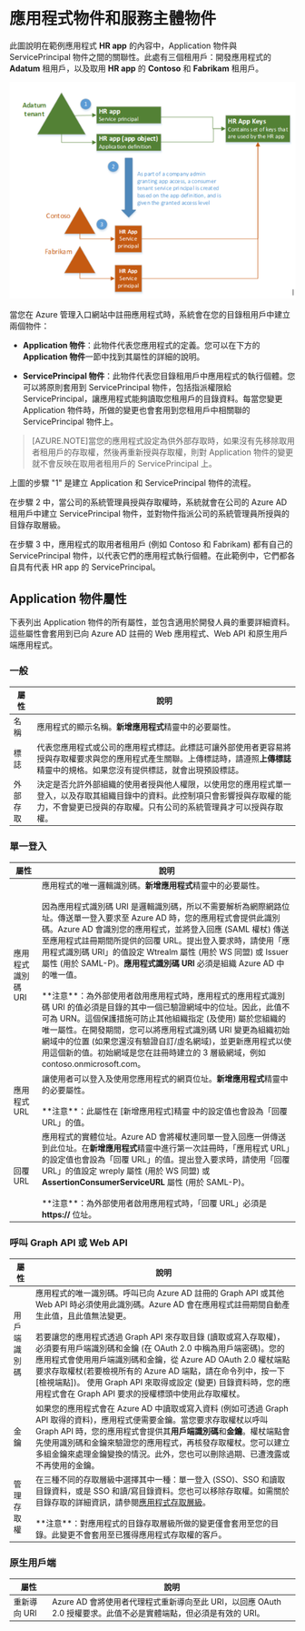 <properties
   pageTitle="應用程式物件和服務主體物件"
   description="Azure Active Directory 中 Application 物件與 ServicePrincipal 物件間的關聯性討論"
   documentationCenter="dev-center-name"
   authors="msmbaldwin"
   manager="mbaldwin"
   services="active-directory"
   editor=""/>

<tags
   ms.service="active-directory"
   ms.devlang="na"
   ms.topic="article"
   ms.tgt_pltfrm="na"
   ms.workload="identity"
   ms.date="06/08/2015"
   ms.author="mbaldwin"/>


# 應用程式物件和服務主體物件

此圖說明在範例應用程式 **HR app** 的內容中，Application 物件與 ServicePrincipal 物件之間的關聯性。此處有三個租用戶：開發應用程式的 **Adatum** 租用戶，以及取用 **HR app** 的 **Contoso** 和 **Fabrikam** 租用戶。

![Application 物件和 ServicePrincipal 物件之間的關聯性](./media/active-directory-application-objects/application-objects-relationship.png)


當您在 Azure 管理入口網站中註冊應用程式時，系統會在您的目錄租用戶中建立兩個物件：

- **Application 物件**：此物件代表您應用程式的定義。您可以在下方的 **Application 物件**一節中找到其屬性的詳細的說明。

- **ServicePrincipal 物件**：此物件代表您目錄租用戶中應用程式的執行個體。您可以將原則套用到 ServicePrincipal 物件，包括指派權限給 ServicePrincipal，讓應用程式能夠讀取您租用戶的目錄資料。每當您變更 Application 物件時，所做的變更也會套用到您租用戶中相關聯的 ServicePrincipal 物件上。


> [AZURE.NOTE]當您的應用程式設定為供外部存取時，如果沒有先移除取用者租用戶的存取權，然後再重新授與存取權，則對 Application 物件的變更就不會反映在取用者租用戶的 ServicePrincipal 上。
 


上圖的步驟 "1" 是建立 Application 和 ServicePrincipal 物件的流程。

在步驟 2 中，當公司的系統管理員授與存取權時，系統就會在公司的 Azure AD 租用戶中建立 ServicePrincipal 物件，並對物件指派公司的系統管理員所授與的目錄存取層級。

在步驟 3 中，應用程式的取用者租用戶 (例如 Contoso 和 Fabrikam) 都有自己的 ServicePrincipal 物件，以代表它們的應用程式執行個體。在此範例中，它們都各自具有代表 HR app 的 ServicePrincipal。
 




## Application 物件屬性

下表列出 Application 物件的所有屬性，並包含適用於開發人員的重要詳細資料。這些屬性會套用到已向 Azure AD 註冊的 Web 應用程式、Web API 和原生用戶端應用程式。

 
### 一般

屬性 | 說明
| ------------- | ----------- 
| 名稱 | 應用程式的顯示名稱。**新增應用程式**精靈中的必要屬性。
| 標誌 | 代表您應用程式或公司的應用程式標誌。此標誌可讓外部使用者更容易將授與存取權要求與您的應用程式產生關聯。上傳標誌時，請遵照**上傳標誌**精靈中的規格。如果您沒有提供標誌，就會出現預設標誌。
| 外部存取 | 決定是否允許外部組織的使用者授與他人權限，以使用您的應用程式單一登入，以及存取其組織目錄中的資料。此控制項只會影響授與存取權的能力，不會變更已授與的存取權。只有公司的系統管理員才可以授與存取權。
 

### 單一登入
 
屬性 | 說明
| ------------- | ----------- 
| 應用程式識別碼 URI | 應用程式的唯一邏輯識別碼。**新增應用程式**精靈中的必要屬性。<br><br>因為應用程式識別碼 URI 是邏輯識別碼，所以不需要解析為網際網路位址。傳送單一登入要求至 Azure AD 時，您的應用程式會提供此識別碼。Azure AD 會識別您的應用程式，並將登入回應 (SAML 權杖) 傳送至應用程式註冊期間所提供的回覆 URL。提出登入要求時，請使用「應用程式識別碼 URI」的值設定 Wtrealm 屬性 (用於 WS 同盟) 或 Issuer 屬性 (用於 SAML-P)。**應用程式識別碼 URI** 必須是組織 Azure AD 中的唯一值。<br><br>\*\*注意\*\*：為外部使用者啟用應用程式時，應用程式的應用程式識別碼 URI 的值必須是目錄的其中一個已驗證網域中的位址。因此，此值不可為 URN。這個保護措施可防止其他組織指定 (及使用) 屬於您組織的唯一屬性。在開發期間，您可以將應用程式識別碼 URI 變更為組織初始網域中的位置 (如果您還沒有驗證自訂/虛名網域)，並更新應用程式以使用這個新的值。初始網域是您在註冊時建立的 3 層級網域，例如 contoso.onmicrosoft.com。
| 應用程式 URL | 讓使用者可以登入及使用您應用程式的網頁位址。**新增應用程式**精靈中的必要屬性。<br><BR>\*\*注意\*\*：此屬性在 [新增應用程式]精靈 中的設定值也會設為「回覆 URL」的值。
| 回覆 URL | 應用程式的實體位址。Azure AD 會將權杖連同單一登入回應一併傳送到此位址。在**新增應用程式**精靈中進行第一次註冊時，「應用程式 URL」的設定值也會設為「回覆 URL」的值。提出登入要求時，請使用「回覆 URL」的值設定 wreply 屬性 (用於 WS 同盟) 或 **AssertionConsumerServiceURL** 屬性 (用於 SAML-P)。<br><BR>\*\*注意\*\*：為外部使用者啟用應用程式時，「回覆 URL」必須是 **https://** 位址。| 同盟中繼資料 URL | (選擇性)。代表應用程式之同盟中繼資料文件的實體 URL。必須有此屬性才能支援 SAML-P 登出。Azure AD 會下載位於此端點的中繼資料文件，並使用它來探索憑證的公用部分 (您將其用來驗證登出要求和應用程式登出 URL 上的簽章)。當您第一次新增應用程式時，無法設定此屬性。這只能在之後進行設定。<br><BR>**\*\*注意\*\*：如果您需要支援 SAML-P 登出，但您的應用程式沒有同盟中繼資料端點，請連絡客戶服務以獲得其他選項。
 

### 呼叫 Graph API 或 Web API
 
屬性 | 說明
| ------------- | ----------- 
| 用戶端識別碼 | 應用程式的唯一識別碼。呼叫已向 Azure AD 註冊的 Graph API 或其他 Web API 時必須使用此識別碼。Azure AD 會在應用程式註冊期間自動產生此值，且此值無法變更。<BR><BR>若要讓您的應用程式透過 Graph API 來存取目錄 (讀取或寫入存取權)，必須要有用戶端識別碼和金鑰 (在 OAuth 2.0 中稱為用戶端密碼)。您的應用程式會使用用戶端識別碼和金鑰，從 Azure AD OAuth 2.0 權杖端點要求存取權杖(若要檢視所有的 Azure AD 端點，請在命令列中，按一下 [檢視端點])。 使用 Graph API 來取得或設定 (變更) 目錄資料時，您的應用程式會在 Graph API 要求的授權標頭中使用此存取權杖。
| 金鑰 | 如果您的應用程式會在 Azure AD 中讀取或寫入資料 (例如可透過 Graph API 取得的資料)，應用程式便需要金鑰。當您要求存取權杖以呼叫 Graph API 時，您的應用程式會提供其**用戶端識別碼**和**金鑰**。權杖端點會先使用識別碼和金鑰來驗證您的應用程式，再核發存取權杖。您可以建立多組金鑰來處理金鑰變換的情況。此外，您也可以刪除過期、已遭洩露或不再使用的金鑰。
| 管理存取權 | 在三種不同的存取層級中選擇其中一種：單一登入 (SSO)、SSO 和讀取目錄資料，或是 SSO 和讀/寫目錄資料。您也可以移除存取權。如需關於目錄存取的詳細資訊，請參閱[應用程式存取層級](https://msdn.microsoft.com/library/azure/b08d91fa-6a64-4deb-92f4-f5857add9ed8#BKMK_AccessLevels)。<br><BR>\*\*注意\*\*：對應用程式的目錄存取層級所做的變更僅會套用至您的目錄。此變更不會套用至已獲得應用程式存取權的客戶。
 
 
### 原生用戶端
 
屬性 | 說明
| ------------- | ----------- 
| 重新導向 URI | Azure AD 會將使用者代理程式重新導向至此 URI，以回應 OAuth 2.0 授權要求。此值不必是實體端點，但必須是有效的 URI。

##


 
 

<!---HONumber=July15_HO5-->